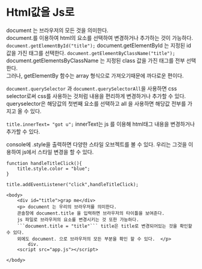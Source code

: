 # Html값을 Js로 
document 는 브라우저의 모든 것을 의미한다.<br>
document.를 이용하여 html의 요소를 선택하여 변경하거나 추가하는 것이 가능하다.
```document.getElementById("title");```
document.getElementById 는 지정된 id 값을 가진 태그를 선택한다.
```document.getElementByClassName("title");```
document.getElementsByClassName 는 지정된 class 값을 가진 태그를 전부 선택한다.<br>
그러나, getElementBy 함수는 array 형식으로 가져오기때문에 까다로운 편이다. 


```document.querySelector``` 과 ```document.querySelectorAll```을 사용하면 css selector로써 css를 사용하는 것처럼 내용을 편리하게 변경하거나 추가할 수 있다. 
queryselector은 해당값의 첫번째 요소를 선택하고 all 을 사용하면 해당값 전부를 가지고 올 수 있다.

```title.innerText= "got u";```
innerText는 js 를 이용해 html태그 내용을 변경하거나 추가할 수 있다.<br>

console에 .style을 출력하면 다양한 스타일 오브젝트를 볼 수 있다. 우리는 그것을 이용하여 js에서 스타일 변경을 할 수 있다.
```
function handleTitleClick(){
    title.style.color = "blue";
}

title.addEventListener("click",handleTitleClick);
```
```
<body>
    <div id="title">grap me</div>
    <p> document 는 우리의 브라우저를 의미한다.
    콘솔창에 document.title 을 입력하면 브라우저의 타이틀을 보여준다. 
    js 파일로 브라우저의 요소를 변경시키는 것 또한 가능하다. 
    ```document.title = "title"``` title은 title로 변경되어있는 것을 확인할 수 있다. 
    외에도 document. 으로 브라우저의 모든 부분을 확인 할 수 있다.  </p>
        div.
    <script src="app.js"></script>
    
</body>
```
